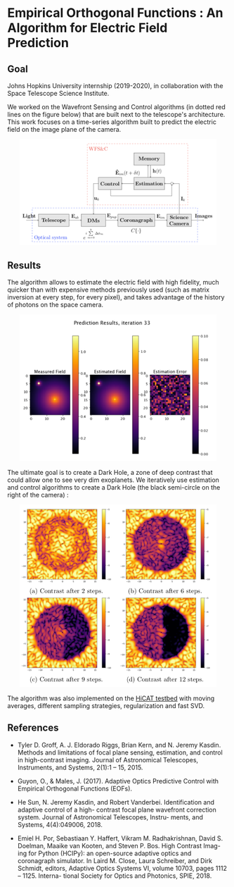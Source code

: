 # Empirical Orthogonal Functions : An Algorithm for Electric Field Prediction

## Goal

Johns Hopkins University internship (2019-2020), in collaboration with the Space Telescope Science Institute.

We worked on the Wavefront Sensing and Control algorithms (in dotted red lines on the figure below) that are built next to the telescope's architecture. This work focuses on a time-series algorithm built to predict the electric field on the image plane of the camera.

<p align="center">
<img src="images/WFS&C.png" class="centerImage" alt="drawing" width="450"/>
 </p>
 
## Results
The algorithm allows to estimate the electric field with high fidelity, much quicker than with expensive methods previously used (such as matrix inversion at every step, for every pixel), and takes advantage of the history of photons on the space camera.

<p align="center">
<img src="images/Estimation_Error.png" class="centerImage" alt="drawing" width="450"/>
 </p>
 
The ultimate goal is to create a Dark Hole, a zone of deep contrast that could allow one to see very dim exoplanets. We iteratively use estimation and control algorithms to create a Dark Hole (the black semi-circle on the right of the camera) :

<p align="center">
<img src="images/Dark_Hole_Creation.png" class="centerImage" alt="drawing" width="450"/>
 </p>
 
The algorithm was also implemented on the [HiCAT testbed](https://www.stsci.edu/stsci-research/research-topics-and-programs/russell-b-makidon-optics-laboratory) with moving averages, different sampling strategies, regularization and fast SVD.

## References

- Tyler D. Groff, A. J. Eldorado Riggs, Brian Kern, and N. Jeremy Kasdin. Methods and limitations of focal plane sensing, estimation, and control in high-contrast imaging. Journal of Astronomical Telescopes, Instruments, and Systems, 2(1):1 – 15, 2015.

- Guyon, O., & Males, J. (2017). Adaptive Optics Predictive Control with Empirical Orthogonal Functions (EOFs).

- He Sun, N. Jeremy Kasdin, and Robert Vanderbei. Identification and adaptive control of a high- contrast focal plane wavefront correction system. Journal of Astronomical Telescopes, Instru- ments, and Systems, 4(4):049006, 2018.

- Emiel H. Por, Sebastiaan Y. Haffert, Vikram M. Radhakrishnan, David S. Doelman, Maaike van Kooten, and Steven P. Bos. High Contrast Imag- ing for Python (HCIPy): an open-source adaptive optics and coronagraph simulator. In Laird M. Close, Laura Schreiber, and Dirk Schmidt, editors, Adaptive Optics Systems VI, volume 10703, pages 1112 – 1125. Interna- tional Society for Optics and Photonics, SPIE, 2018.
